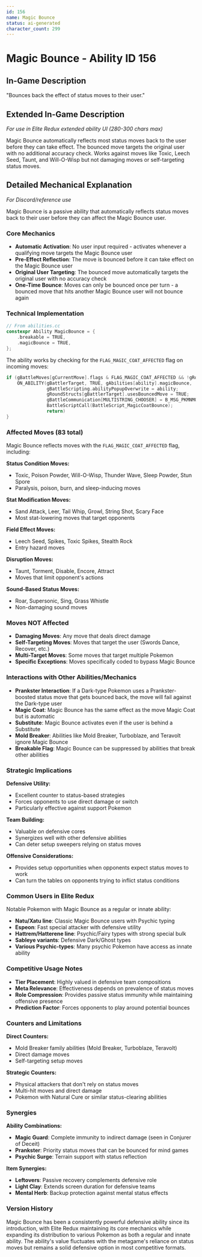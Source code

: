```yaml
---
id: 156
name: Magic Bounce
status: ai-generated
character_count: 299
---
```


# Magic Bounce - Ability ID 156

## In-Game Description
"Bounces back the effect of status moves to their user."

## Extended In-Game Description
*For use in Elite Redux extended ability UI (280-300 chars max)*

Magic Bounce automatically reflects most status moves back to the user before they can take effect. The bounced move targets the original user with no additional accuracy check. Works against moves like Toxic, Leech Seed, Taunt, and Will-O-Wisp but not damaging moves or self-targeting status moves.

## Detailed Mechanical Explanation
*For Discord/reference use*

Magic Bounce is a passive ability that automatically reflects status moves back to their user before they can affect the Magic Bounce user.

### Core Mechanics
- **Automatic Activation**: No user input required - activates whenever a qualifying move targets the Magic Bounce user
- **Pre-Effect Reflection**: The move is bounced before it can take effect on the Magic Bounce user
- **Original User Targeting**: The bounced move automatically targets the original user with no accuracy check
- **One-Time Bounce**: Moves can only be bounced once per turn - a bounced move that hits another Magic Bounce user will not bounce again

### Technical Implementation
```c
// From abilities.cc
constexpr Ability MagicBounce = {
    .breakable = TRUE,
    .magicBounce = TRUE,
};
```

The ability works by checking for the `FLAG_MAGIC_COAT_AFFECTED` flag on incoming moves:
```c
if (gBattleMoves[gCurrentMove].flags & FLAG_MAGIC_COAT_AFFECTED && !gRoundStructs[gBattlerAttacker].usesBouncedMove) {
    ON_ABILITY(gBattlerTarget, TRUE, gAbilities[ability].magicBounce, 
               gBattleScripting.abilityPopupOverwrite = ability;
               gRoundStructs[gBattlerTarget].usesBouncedMove = TRUE;
               gBattleCommunication[MULTISTRING_CHOOSER] = B_MSG_PKMNMOVEBOUNCEDABILITY;
               BattleScriptCall(BattleScript_MagicCoatBounce);
               return)
}
```

### Affected Moves (83 total)
Magic Bounce reflects moves with the `FLAG_MAGIC_COAT_AFFECTED` flag, including:

**Status Condition Moves:**
- Toxic, Poison Powder, Will-O-Wisp, Thunder Wave, Sleep Powder, Stun Spore
- Paralysis, poison, burn, and sleep-inducing moves

**Stat Modification Moves:**
- Sand Attack, Leer, Tail Whip, Growl, String Shot, Scary Face
- Most stat-lowering moves that target opponents

**Field Effect Moves:**
- Leech Seed, Spikes, Toxic Spikes, Stealth Rock
- Entry hazard moves

**Disruption Moves:**
- Taunt, Torment, Disable, Encore, Attract
- Moves that limit opponent's actions

**Sound-Based Status Moves:**
- Roar, Supersonic, Sing, Grass Whistle
- Non-damaging sound moves

### Moves NOT Affected
- **Damaging Moves**: Any move that deals direct damage
- **Self-Targeting Moves**: Moves that target the user (Swords Dance, Recover, etc.)
- **Multi-Target Moves**: Some moves that target multiple Pokemon
- **Specific Exceptions**: Moves specifically coded to bypass Magic Bounce

### Interactions with Other Abilities/Mechanics
- **Prankster Interaction**: If a Dark-type Pokemon uses a Prankster-boosted status move that gets bounced back, the move will fail against the Dark-type user
- **Magic Coat**: Magic Bounce has the same effect as the move Magic Coat but is automatic
- **Substitute**: Magic Bounce activates even if the user is behind a Substitute
- **Mold Breaker**: Abilities like Mold Breaker, Turboblaze, and Teravolt ignore Magic Bounce
- **Breakable Flag**: Magic Bounce can be suppressed by abilities that break other abilities

### Strategic Implications
**Defensive Utility:**
- Excellent counter to status-based strategies
- Forces opponents to use direct damage or switch
- Particularly effective against support Pokemon

**Team Building:**
- Valuable on defensive cores
- Synergizes well with other defensive abilities
- Can deter setup sweepers relying on status moves

**Offensive Considerations:**
- Provides setup opportunities when opponents expect status moves to work
- Can turn the tables on opponents trying to inflict status conditions

### Common Users in Elite Redux
Notable Pokemon with Magic Bounce as a regular or innate ability:
- **Natu/Xatu line**: Classic Magic Bounce users with Psychic typing
- **Espeon**: Fast special attacker with defensive utility
- **Hattrem/Hatterene line**: Psychic/Fairy types with strong special bulk
- **Sableye variants**: Defensive Dark/Ghost types
- **Various Psychic-types**: Many psychic Pokemon have access as innate ability

### Competitive Usage Notes
- **Tier Placement**: Highly valued in defensive team compositions
- **Meta Relevance**: Effectiveness depends on prevalence of status moves
- **Role Compression**: Provides passive status immunity while maintaining offensive presence
- **Prediction Factor**: Forces opponents to play around potential bounces

### Counters and Limitations
**Direct Counters:**
- Mold Breaker family abilities (Mold Breaker, Turboblaze, Teravolt)
- Direct damage moves
- Self-targeting setup moves

**Strategic Counters:**
- Physical attackers that don't rely on status moves
- Multi-hit moves and direct damage
- Pokemon with Natural Cure or similar status-clearing abilities

### Synergies
**Ability Combinations:**
- **Magic Guard**: Complete immunity to indirect damage (seen in Conjurer of Deceit)
- **Prankster**: Priority status moves that can be bounced for mind games
- **Psychic Surge**: Terrain support with status reflection

**Item Synergies:**
- **Leftovers**: Passive recovery complements defensive role
- **Light Clay**: Extends screen duration for defensive teams
- **Mental Herb**: Backup protection against mental status effects

### Version History
Magic Bounce has been a consistently powerful defensive ability since its introduction, with Elite Redux maintaining its core mechanics while expanding its distribution to various Pokemon as both a regular and innate ability. The ability's value fluctuates with the metagame's reliance on status moves but remains a solid defensive option in most competitive formats.